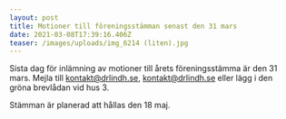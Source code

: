 ```yaml
---
layout: post
title: Motioner till föreningsstämman senast den 31 mars
date: 2021-03-08T17:39:16.406Z
teaser: /images/uploads/img_6214 (liten).jpg
---
```

Sista dag för inlämning av motioner till årets föreningsstämma är den 31 mars. Mejla till [kontakt@drlindh.se](mailto:drlindh@gmail.com), <a href="mailto:kontakt@drlindh.se">kontakt@drlindh.se</a> eller lägg i den gröna brevlådan vid hus 3.

Stämman är planerad att hållas den 18 maj. 
